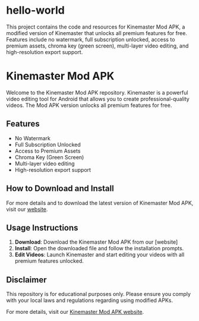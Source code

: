 # hello-world
This project contains the code and resources for Kinemaster Mod APK, a modified version of Kinemaster that unlocks all premium features for free. Features include no watermark, full subscription unlocked, access to premium assets, chroma key (green screen), multi-layer video editing, and high-resolution export support.
# Kinemaster Mod APK

Welcome to the Kinemaster Mod APK repository. Kinemaster is a powerful video editing tool for Android that allows you to create professional-quality videos. The Mod APK version unlocks all premium features for free.

## Features
- No Watermark
- Full Subscription Unlocked
- Access to Premium Assets
- Chroma Key (Green Screen)
- Multi-layer video editing
- High-resolution export support

## How to Download and Install
For more details and to download the latest version of Kinemaster Mod APK, visit our [website](https://thekinemaster.in).

## Usage Instructions
1. **Download**: Download the Kinemaster Mod APK from our [website]
2. **Install**: Open the downloaded file and follow the installation prompts.
3. **Edit Videos**: Launch Kinemaster and start editing your videos with all premium features unlocked.

## Disclaimer
This repository is for educational purposes only. Please ensure you comply with your local laws and regulations regarding using modified APKs.

For more details, visit our [Kinemaster Mod APK website](https://thekinemaster.in/download/).
